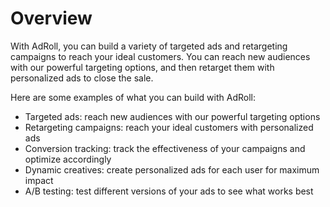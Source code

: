# Overview

With AdRoll, you can build a variety of targeted ads and retargeting campaigns
to reach your ideal customers. You can reach new audiences with our powerful
targeting options, and then retarget them with personalized ads to close the
sale.

Here are some examples of what you can build with AdRoll:

- Targeted ads: reach new audiences with our powerful targeting options
- Retargeting campaigns: reach your ideal customers with personalized ads
- Conversion tracking: track the effectiveness of your campaigns and optimize
  accordingly
- Dynamic creatives: create personalized ads for each user for maximum impact
- A/B testing: test different versions of your ads to see what works best
